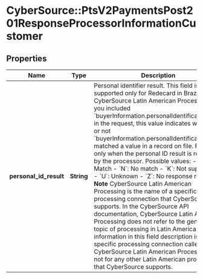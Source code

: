 # CyberSource::PtsV2PaymentsPost201ResponseProcessorInformationCustomer

## Properties
Name | Type | Description | Notes
------------ | ------------- | ------------- | -------------
**personal_id_result** | **String** | Personal identifier result. This field is supported only for Redecard in Brazil for CyberSource Latin American Processing. If you included &#x60;buyerInformation.personalIdentification[].ID&#x60; in the request, this value indicates whether or not &#x60;buyerInformation.personalIdentification[].ID&#x60; matched a value in a record on file. Returned only when the personal ID result is returned by the processor.  Possible values:   - &#x60;Y&#x60;: Match  - &#x60;N&#x60;: No match  - &#x60;K&#x60;: Not supported  - &#x60;U&#x60;: Unknown  - &#x60;Z&#x60;: No response returned **Note** CyberSource Latin American Processing is the name of a specific processing connection that CyberSource supports. In the CyberSource API documentation, CyberSource Latin American Processing does not refer to the general topic of processing in Latin America.The information in this field description is for the specific processing connection called CyberSource Latin American Processing. It is not for any other Latin American processors that CyberSource supports.  | [optional] 


